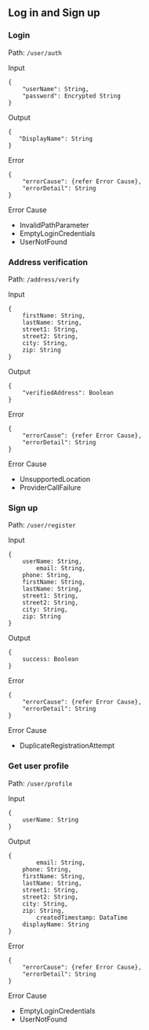 ## Log in and Sign up

### Login

Path: `/user/auth`

Input
```
{
    "userName": String,
    "password": Encrypted String	
}
```

Output
```
{	
   "DisplayName": String
}
```

Error
```
{
    "errorCause": {refer Error Cause},
    "errorDetail": String
}
```

Error Cause  
* InvalidPathParameter
* EmptyLoginCredentials
* UserNotFound

### Address verification

Path: `/address/verify`

Input
```
{
	firstName: String,
	lastName: String,
	street1: String,
	street2: String,
	city: String,
	zip: String
}
```

Output
```
{
	"verifiedAddress": Boolean
}
```

Error
```
{
	"errorCause": {refer Error Cause},
	"errorDetail": String
}

```

Error Cause  
* UnsupportedLocation
* ProviderCallFailure

### Sign up

Path: `/user/register`

Input
```
{
	userName: String,
        email: String,
	phone: String,
	firstName: String,
	lastName: String,
	street1: String,
	street2: String,
	city: String,
	zip: String
}
```

Output
```
{
	success: Boolean
}
```

Error
```
{
	"errorCause": {refer Error Cause},
	"errorDetail": String
}

```

Error Cause  
* DuplicateRegistrationAttempt


### Get user profile

Path: `/user/profile`

Input
```
{
	userName: String
}
```

Output
```
{
        email: String,
	phone: String,
	firstName: String,
	lastName: String,
	street1: String,
	street2: String,
	city: String,
	zip: String,
        createdTimestamp: DataTime
	displayName: String
}
```

Error
```
{
	"errorCause": {refer Error Cause},
	"errorDetail": String
}

```

Error Cause  
* EmptyLoginCredentials
* UserNotFound

